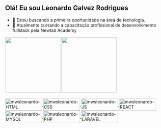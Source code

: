  ## Olá! Eu sou Leonardo Galvez Rodrigues
 
 - 🔭 Estou buscando a primeira oportunidade na área de tecnologia. 
 - 🌱 Atualmente cursando a capacitação profissional de desenvolvimento fullstack pela Newtab Academy
 
 <div>
  <a href="https://www.linkedin.com/in/mwsleonardo/">
  <img height="180em" src="https://github-readme-stats.vercel.app/api?username=mwsleonardo&show_icons=true&theme=dark&include_all_commits=true&count_private=true"/>
  <img height="180em" src="https://github-readme-stats.vercel.app/api/top-langs/?username=mwsleonardo&layout=compact&langs_count=7&theme=dark"/>
</div>
  
  <div style="display: inline_block"><br>
  <img align="center" alt="mwsleonardo-HTML" height="40" width="120" src="https://img.shields.io/badge/HTML5-E34F26?style=for-the-badge&logo=html5&logoColor=white">
  <img align="center" alt="mwsleonardo-CSS" height="40" width="120" src="https://img.shields.io/badge/CSS3-1572B6?style=for-the-badge&logo=css3&logoColor=white">
  <img align="center" alt="mwsleonardo-JS" height="40" width="120" src="https://img.shields.io/badge/JavaScript-323330?style=for-the-badge&logo=javascript&logoColor=F7DF1E">
  <img align="center" alt="mwsleonardo-REACT" height="40" width="120" src="https://img.shields.io/badge/React-20232A?style=for-the-badge&logo=react&logoColor=61DAFB">
  <img align="center" alt="mwsleonardo-MYSQL" height="40" width="120" src="https://img.shields.io/badge/MySQL-00000F?style=for-the-badge&logo=mysql&logoColor=white">
  <img align="center" alt="mwsleonardo-PHP" height="40" width="120" src="https://img.shields.io/badge/PHP-777BB4?style=for-the-badge&logo=php&logoColor=white">
  <img align="center" alt="mwsleonardo-LARAVEL" height="40" width="120" src="https://img.shields.io/badge/Laravel-FF2D20?style=for-the-badge&logo=laravel&logoColor=white">
  </div>
  
##
